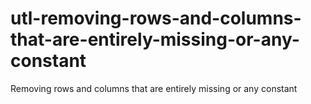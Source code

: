 # utl-removing-rows-and-columns-that-are-entirely-missing-or-any-constant
Removing rows and columns that are entirely missing or any constant

